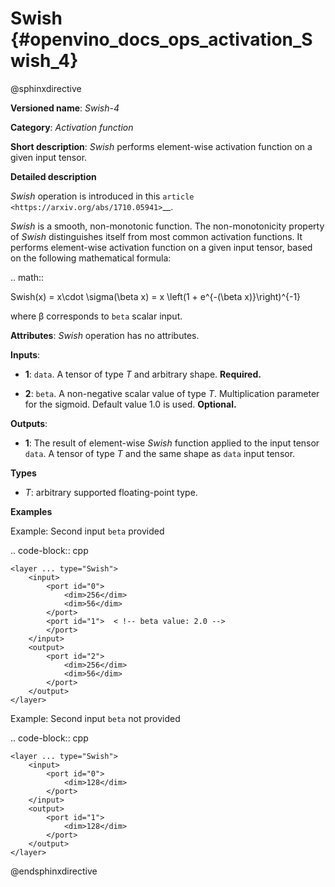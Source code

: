 # Swish {#openvino_docs_ops_activation_Swish_4}

@sphinxdirective

**Versioned name**: *Swish-4*

**Category**: *Activation function*

**Short description**: *Swish* performs element-wise activation function on a given input tensor.

**Detailed description**

*Swish* operation is introduced in this `article <https://arxiv.org/abs/1710.05941>`__.

*Swish* is a smooth, non-monotonic function. The non-monotonicity property of *Swish* distinguishes itself from most common activation functions. It performs element-wise activation function on a given input tensor,  based on the following mathematical formula:

.. math::

   Swish(x) = x\cdot \sigma(\beta x) = x \left(1 + e^{-(\beta x)}\right)^{-1}

where β corresponds to ``beta`` scalar input.

**Attributes**: *Swish* operation has no attributes.

**Inputs**:

*   **1**: ``data``. A tensor of type *T* and arbitrary shape. **Required.**

*   **2**: ``beta``. A non-negative scalar value of type *T*. Multiplication parameter for the sigmoid. Default value 1.0 is used. **Optional.**

**Outputs**:

*   **1**: The result of element-wise *Swish* function applied to the input tensor ``data``. A tensor of type *T* and the same shape as ``data`` input tensor.

**Types**

* *T*: arbitrary supported floating-point type.

**Examples**

Example: Second input ``beta`` provided

.. code-block:: cpp 

    <layer ... type="Swish">
        <input>
            <port id="0">
                <dim>256</dim>
                <dim>56</dim>
            </port>
            <port id="1">  < !-- beta value: 2.0 -->
            </port>
        </input>
        <output>
            <port id="2">
                <dim>256</dim>
                <dim>56</dim>
            </port>
        </output>
    </layer>


Example: Second input ``beta`` not provided

.. code-block:: cpp 

    <layer ... type="Swish">
        <input>
            <port id="0">
                <dim>128</dim>
            </port>
        </input>
        <output>
            <port id="1">
                <dim>128</dim>
            </port>
        </output>
    </layer>

@endsphinxdirective
